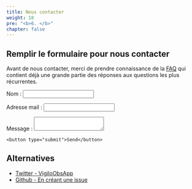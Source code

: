 ```yaml
---
title: Nous contacter
weight: 18
pre: "<b>6. </b>"
chapter: false
---
```


## Remplir le formulaire pour nous contacter

Avant de nous contacter, merci de prendre connaissance de la [FAQ](https://vigilo.city/fr/faq/) qui contient déjà une grande partie des réponses aux questions les plus récurrentes.

<form action="https://getform.io/f/1d636600-c2c5-4a36-8975-11c03a9f9400"
      method="POST"
      accept-charset="UTF-8">

Nom :
    <input type="text" name="fullname">

Adresse mail :
    <input type="email" name="email">

Message :
    <textarea name="message"></textarea>

    <button type="submit">Send</button>
</form>

## Alternatives
* [Twitter - VigiloObsApp](https://twitter.com/VigiloObsApp)
* [Github - En créant une issue](https://github.com/jesuisundesdeux/vigilo-website/issues)
